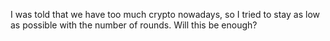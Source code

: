 I was told that we have too much crypto nowadays, so I tried to stay as low as possible with the number of rounds. Will this be enough?
